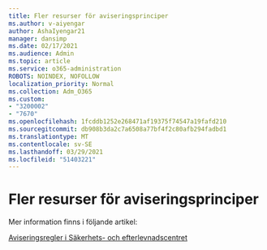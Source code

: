 ```yaml
---
title: Fler resurser för aviseringsprinciper
ms.author: v-aiyengar
author: AshaIyengar21
manager: dansimp
ms.date: 02/17/2021
ms.audience: Admin
ms.topic: article
ms.service: o365-administration
ROBOTS: NOINDEX, NOFOLLOW
localization_priority: Normal
ms.collection: Adm_O365
ms.custom:
- "3200002"
- "7670"
ms.openlocfilehash: 1fcddb1252e268471af19375f74547a19fafd210
ms.sourcegitcommit: db908b3da2c7a6508a77bf4f2c80afb294fadbd1
ms.translationtype: MT
ms.contentlocale: sv-SE
ms.lasthandoff: 03/29/2021
ms.locfileid: "51403221"
---
```

# <a name="more-resources-on-alert-policies"></a>Fler resurser för aviseringsprinciper

Mer information finns i följande artikel:

[Aviseringsregler i Säkerhets- och efterlevnadscentret](https://go.microsoft.com/fwlink/?linkid=2103211)